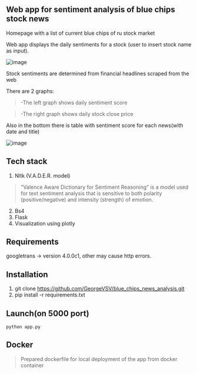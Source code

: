 ## Web app for sentiment analysis of blue chips stock news

Homepage with a list of current blue chips of ru stock market

Web app  displays the daily  sentiments for a stock (user to insert stock name as input).

![image](https://user-images.githubusercontent.com/112613534/212647564-3e6e8df8-c507-495b-b60c-4595942f35fc.png)





Stock sentiments are determined from financial headlines scraped from the web

There are 2 graphs:

 > -The left graph shows daily sentiment score
  
 > -The right graph shows daily stock close price
    
Also in the bottom there is table with sentiment score for each news(with date and title)
    
![image](https://user-images.githubusercontent.com/112613534/212649296-bd3b82ee-e77c-4aa5-8f34-4dcd717ccf6c.png)

## Tech stack
1. Nltk (V.A.D.E.R. model) 
> "Valence Aware Dictionary for Sentiment Reasoning" is a model used for text sentiment analysis that is sensitive to both polarity (positive/negative) and intensity (strength) of emotion.
2. Bs4 
3. Flask
4. Visualization using plotly

## Requirements
 googletrans -> version 4.0.0c1, other may cause http errors.

## Installation
 1.   git clone https://github.com/GeorgeVSV/blue_chips_news_analysis.git
 2.   pip install -r requirements.txt
 
## Launch(on 5000 port)
    python app.py 
 
## Docker 
> Prepared dockerfile for local deployment of the app from docker container

